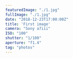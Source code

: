 ```yaml
---
featuredImage: "./1.jpg"
fullImage: "./1.jpg"
date: "2018-12-23T17:00:00Z"
title: 'First image'
camera: "Sony a7iii"
ISO: "100"
shutter: "1/100"
aperture: "f1.4"
tag: "photos"
---
```



